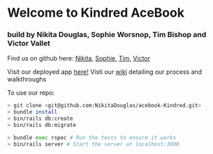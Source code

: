 # Welcome to Kindred AceBook

### build by Nikita Douglas, Sophie Worsnop, Tim Bishop and Victor Vallet

Find us on github here:
[Nikita](https://github.com/NikitaDouglas), [Sophie](https://github.com/sophiewo), [Tim](https://github.com/TimCPB), [Victor](https://github.com/victorvallet)



Visit our deployed app [here!](url)
Visti our [wiki](https://github.com/NikitaDouglas/acebook-Kindred/wiki) detailing our process and walkthroughs


To use our repo:

```bash
> git clone <git@github.com:NikitaDouglas/acebook-Kindred.git>
> bundle install
> bin/rails db:create
> bin/rails db:migrate

> bundle exec rspec # Run the tests to ensure it works
> bin/rails server # Start the server at localhost:3000
```
